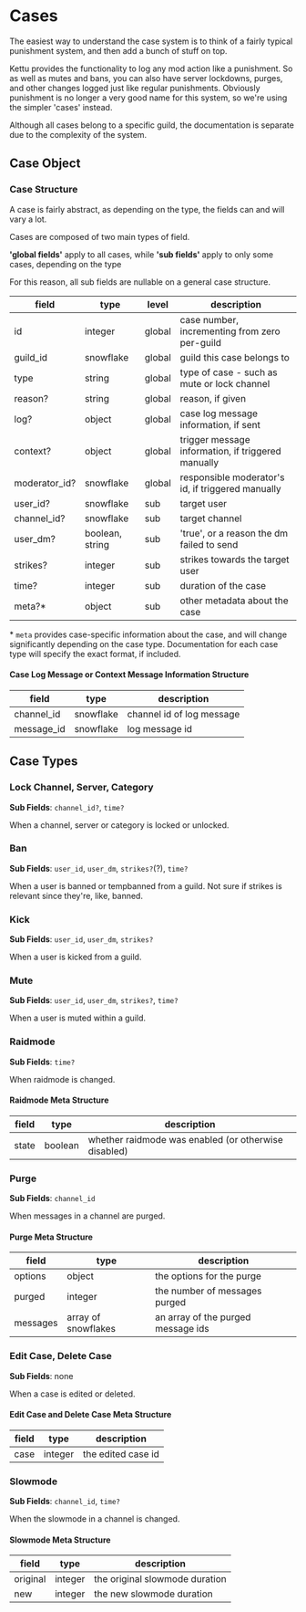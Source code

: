 # Cases

The easiest way to understand the case system is to think of a fairly typical punishment system, and then add a bunch of stuff on top.

Kettu provides the functionality to log any mod action like a punishment. So as well as mutes and bans, you can also have server lockdowns, purges, and other changes logged just like regular punishments. Obviously punishment is no longer a very good name for this system, so we're using the simpler 'cases' instead.

Although all cases belong to a specific guild, the documentation is separate due to the complexity of the system.

## Case Object

### Case Structure

A case is fairly abstract, as depending on the type, the fields can and will vary a lot.

Cases are composed of two main types of field.

**'global fields'** apply to all cases, while **'sub fields'** apply to only some cases, depending on the type

For this reason, all sub fields are nullable on a general case structure.

| field         | type            | level  | description                                        |
| ------------- | --------------- | ------ | -------------------------------------------------- |
| id            | integer         | global | case number, incrementing from zero per-guild      |
| guild_id      | snowflake       | global | guild this case belongs to                         |
| type          | string          | global | type of case - such as mute or lock channel        |
| reason?       | string          | global | reason, if given                                   |
| log?          | object          | global | case log message information, if sent              |
| context?      | object          | global | trigger message information, if triggered manually |
| moderator_id? | snowflake       | global | responsible moderator's id, if triggered manually  |
| user_id?      | snowflake       | sub    | target user                                        |
| channel_id?   | snowflake       | sub    | target channel                                     |
| user_dm?      | boolean, string | sub    | 'true', or a reason the dm failed to send          |
| strikes?      | integer         | sub    | strikes towards the target user                    |
| time?         | integer         | sub    | duration of the case                               |
| meta?*        | object          | sub    | other metadata about the case                      |

\* `meta` provides case-specific information about the case, and will change significantly depending on the case type. Documentation for each case type will specify the exact format, if included.

#### Case Log Message or Context Message Information Structure

| field      | type      | description               |
| ---------- | --------- | ------------------------- |
| channel_id | snowflake | channel id of log message |
| message_id | snowflake | log message id            |

## Case Types

### Lock Channel, Server, Category

**Sub Fields**: `channel_id?`, `time?`

When a channel, server or category is locked or unlocked.

### Ban

**Sub Fields**: `user_id`, `user_dm`, `strikes?`(?), `time?`

When a user is banned or tempbanned from a guild. Not sure if strikes is relevant since they're, like, banned.

### Kick

**Sub Fields**: `user_id`, `user_dm`, `strikes?`

When a user is kicked from a guild.

### Mute

**Sub Fields**: `user_id`, `user_dm`, `strikes?`, `time?`

When a user is muted within a guild.

### Raidmode

**Sub Fields**: `time?`

When raidmode is changed.

#### Raidmode Meta Structure

| field | type    | description                                          |
| ----- | ------- | ---------------------------------------------------- |
| state | boolean | whether raidmode was enabled (or otherwise disabled) |

### Purge

**Sub Fields**: `channel_id`

When messages in a channel are purged.

#### Purge Meta Structure

| field    | type                | description                        |
| -------- | ------------------- | ---------------------------------- |
| options  | object              | the options for the purge          |
| purged   | integer             | the number of messages purged      |
| messages | array of snowflakes | an array of the purged message ids |

### Edit Case, Delete Case

**Sub Fields**: none

When a case is edited or deleted.

#### Edit Case and Delete Case Meta Structure

| field | type    | description        |
| ----- | ------- | ------------------ |
| case  | integer | the edited case id |

### Slowmode

**Sub Fields**: `channel_id`, `time?`

When the slowmode in a channel is changed.

#### Slowmode Meta Structure

| field    | type    | description                    |
| -------- | ------- | ------------------------------ |
| original | integer | the original slowmode duration |
| new      | integer | the new slowmode duration      |